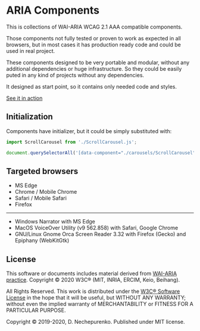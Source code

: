 # ARIA Components

This is collections of WAI-ARIA WCAG 2.1 AAA compatible components. 

Those components not fully tested or proven to work as expected in all browsers,
but in most cases it has production ready code and could be used in real project.

These components designed to be very portable and modular, without any additional 
dependencies or huge infrastructure. So they could be easily puted in any kind of 
projects without any dependencies.

It designed as start point, so it contains only needed code and styles.

[See it in action](https://dimanech.github.io/aria-components/)

## Initialization

Components have initializer, but it could be simply substituted with:

```js
import ScrollCarousel from './ScrollCarousel.js';

document.querySelectorAll('[data-component="./carousels/ScrollCarousel"]').forEach(elem => new ScrollCarousel(elem).init());
```

## Targeted browsers

* MS Edge
* Chrome / Mobile Chrome
* Safari / Mobile Safari
* Firefox

---

* Windows Narrator with MS Edge
* MacOS VoiceOver Utility (v9 562.858) with Safari, Google Chrome
* GNU/Linux Gnome Orca Screen Reader 3.32 with Firefox (Gecko) and Epiphany (WebKitGtk)

## License

This software or documents includes material derived from 
[WAI-ARIA practice](https://www.w3.org/TR/wai-aria-practices/).
Copyright © 2020 W3C® (MIT, INRIA, ERCIM, Keio, Beihang).

All Rights Reserved. This work is distributed under the
[W3C® Software License](http://www.w3.org/Consortium/Legal/copyright-software)
in the hope that it will be useful, but WITHOUT ANY WARRANTY;
without even the implied warranty of MERCHANTABILITY or FITNESS FOR A
PARTICULAR PURPOSE.

Copyright © 2019-2020, D. Nechepurenko. Published under MIT license.
